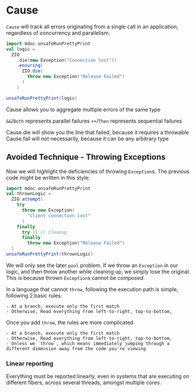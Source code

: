 # Cause

`Cause` will track all errors originating from a single call in an application, regardless of concurrency and parallelism.

```scala mdoc:silent
import mdoc.unsafeRunPrettyPrint
val logic =
  ZIO
    .die(new Exception("Connection lost"))
    .ensuring(
      ZIO.die(
        throw new Exception("Release Failed")
      )
    )
```
```scala mdoc
unsafeRunPrettyPrint(logic)
```

Cause allows you to aggregate multiple errors of the same type

`&&`/`Both` represents parallel failures
`++`/`Then` represents sequential failures

Cause.die will show you the line that failed, because it requires a throwable
Cause.fail will not necessarily, because it can be any arbitrary type

## Avoided Technique - Throwing Exceptions

Now we will highlight the deficiencies of throwing `Exception`s.
The previous code might be written in this style:

```scala mdoc
import mdoc.unsafeRunPrettyPrint
val thrownLogic =
  ZIO.attempt(
    try
      throw new Exception(
        "Client connection lost"
      )
    finally
      try () // Cleanup
      finally
        throw new Exception("Release Failed")
  )
unsafeRunPrettyPrint(thrownLogic)
```

We will only see the later `pool` problem.
If we throw an `Exception` in our logic, and then throw another while cleaning up, we simply lose the original.
This is because thrown `Exception`s cannot be _composed_.

In a language that cannot `throw`, following the execution path is simple, following 2 basic rules:

    - At a branch, execute only the first match
    - Otherwise, Read everything from left-to-right, top-to-bottom, 

Once you add `throw`, the rules are more complicated

    - At a branch, execute only the first match
    - Otherwise, Read everything from left-to-right, top-to-bottom,
    - Unless we `throw`, which means immediately jumping through a different dimension away from the code you're viewing

### Linear reporting
Everything must be reported linearly, even in systems that are executing on different fibers, across several threads, amongst multiple cores.
